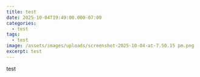 ```yaml
---
title: test
date: 2025-10-04T19:49:00.000-07:00
categories:
  - test
tags:
  - test
image: /assets/images/uploads/screenshot-2025-10-04-at-7.50.15 pm.png
excerpt: test
---
```

test
